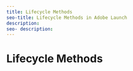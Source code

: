 ```yaml
---
title: Lifecycle Methods
seo-title: Lifecycle Methods in Adobe Launch
description: 
seo- description: 
---
```


# Lifecycle Methods



